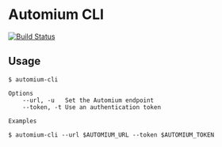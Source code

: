 # Automium CLI

[![Build Status](https://travis-ci.org/automium/automium-cli.svg?branch=master)](https://travis-ci.org/automium/automium-cli)

## Usage

```
$ automium-cli  

Options
    --url, -u   Set the Automium endpoint
    --token, -t Use an authentication token

Examples

$ automium-cli --url $AUTOMIUM_URL --token $AUTOMIUM_TOKEN
```  

